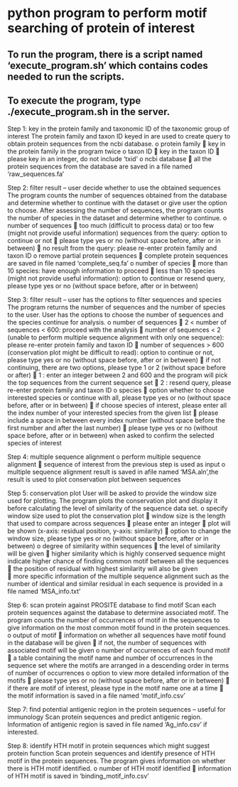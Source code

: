 # python program to perform motif searching of protein of interest 
## To run the program, there is a script named ‘execute_program.sh’ which contains codes needed to run the scripts. 
## To execute the program, type ./execute_program.sh in the server.


Step 1: key in the protein family and taxonomic ID of the taxonomic group of interest
The protein family and taxon ID keyed in are used to create query to obtain protein sequences
from the ncbi database. 
o protein family
 key in the protein family in the program twice
o taxon ID
 key in the taxon ID
 please key in an integer, do not include ‘txid’
o ncbi database
 all the protein sequences from the database are saved in a file named ‘raw_sequences.fa’


Step 2: filter result – user decide whether to use the obtained sequences
The program counts the number of sequences obtained from the database and determine whether to continue with the dataset or give user 
the option to choose. After assessing the number of sequences, the program counts the number of species in the dataset and determine 
whether to continue.
o number of sequences 
 too much (difficult to process data) or too few (might not provide useful information) sequences from the query: option to continue or not
 please type yes or no (without space before, after or in between)
 no result from the query: please re-enter protein family and taxon ID
o remove partial protein sequences
 complete protein sequences are saved in file named ‘complete_seq.fa’
o number of species
 more than 10 species: have enough information to proceed
 less than 10 species (might not provide useful information): option to continue or resend query, please type yes or no 
  (without space before, after or in between) 


Step 3: filter result – user has the options to filter sequences and species
The program returns the number of sequences and the number of species to the user. 
User has the options to choose the number of sequences and the species continue for analysis.
o number of sequences
 2 < number of sequences < 600: proceed with the analysis
 number of sequences < 2 (unable to perform multiple sequence alignment with only one sequence): please re-enter protein family and taxon ID
 number of sequences > 600 (conservation plot might be difficult to read): option to continue or not, please type yes or no (without space before, after or in between)
 if not continuing, there are two options, please type 1 or 2 (without space before or after)
 1 : enter an integer between 2 and 600 and the program will pick the top sequences from the current sequence set
 2 : resend query, please re-enter protein family and taxon ID
o species
 option whether to choose interested species or continue with all, please type yes or no (without space before, after or in between)
 if choose species of interest, please enter all the index number of your interested species from the given list
 please include a space in between every index number (without space before the first number and after the last number)
 please type yes or no (without space before, after or in between) when asked to confirm the selected species of interest


Step 4: multiple sequence alignment
o perform multiple sequence alignment
 sequence of interest from the previous step is used as input
o multiple sequence alignment result is saved in afile named ‘MSA.aln’,the result is used to plot conservation plot between sequences


Step 5: conservation plot
User will be asked to provide the window size used for plotting. 
The program plots the conservation plot and display it before calculating the level of similarity of the sequence data set.
o specify window size used to plot the conservation plot
 window size is the length that used to compare across sequences
 please enter an integer
 plot will be shown (x-axis: residual position, y-axis: similarity)
 option to change the window size, please type yes or no (without space before, after or in between)
o degree of similarity within sequences
 the level of similarity will be given
 higher similarity which is highly conserved sequence might indicate higher chance of finding common motif between all the sequences
 the position of residual with highest similarity will also be given   
 more specific information of the multiple sequence alignment such as the number of identical and similar residual in each sequence is provided in a file named ‘MSA_info.txt’


Step 6: scan protein against PROSITE database to find motif
Scan each protein sequences against the database to determine associated motif. 
The program counts the number of occurrences of motif in the sequences to give information on the most common motif found in the protein sequences.
o output of motif
 information on whether all sequences have motif found in the database will be given
 if not, the number of sequences with associated motif will be given
o number of occurrences of each found motif
 a table containing the motif name and number of occurrences in the sequence set where the motifs are arranged in a descending order in terms of number of occurrences
o option to view more detailed information of the motifs
 please type yes or no (without space before, after or in between)
 if there are motif of interest, please type in the motif name one at a time
 the motif information is saved in a file named ‘motif_info.csv’

     
Step 7: find potential antigenic region in the protein sequences – useful for immunology Scan protein sequences and predict antigenic region.
Information of antigenic region is saved in file named ‘Ag_info.csv’ if interested.


Step 8: identify HTH motif in protein sequences which might suggest protein function
Scan protein sequences and identify presence of HTH motif in the protein sequences. 
The program gives information on whether there is HTH motif identified.
o number of HTH motif identified
 information of HTH motif is saved in ‘binding_motif_info.csv’
 

